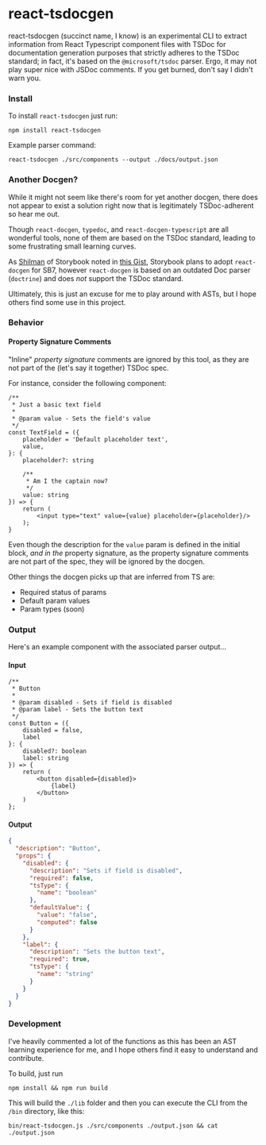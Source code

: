 # react-tsdocgen

react-tsdocgen (succinct name, I know) is an experimental CLI to extract information
from React Typescript component files with TSDoc for documentation generation purposes
that strictly adheres to the TSDoc standard; in fact, it's based on the `@microsoft/tsdoc`
parser. Ergo, it may not play super nice with JSDoc comments. If you get burned, don't
say I didn't warn you.

### Install

To install `react-tsdocgen` just run:

```
npm install react-tsdocgen
```

Example parser command:

```
react-tsdocgen ./src/components --output ./docs/output.json
```

### Another Docgen?

While it might not seem like there's room for yet another docgen, there
does not appear to exist a solution right now that is legitimately TSDoc-adherent
so hear me out.

Though `react-docgen`, `typedoc`, and `react-docgen-typescript` are all wonderful
tools, none of them are based on the TSDoc standard, leading to some frustrating
small learning curves.

As [Shilman](https://gist.github.com/shilman)
of Storybook noted in
[this Gist](https://gist.github.com/shilman/036313ffa3af52ca986b375d90ea46b0),
Storybook plans to adopt `react-docgen` for SB7, however `react-docgen` is based
on an outdated Doc parser (`doctrine`) and does _not_ support the TSDoc standard.

Ultimately, this is just an excuse for me to play around with ASTs, but I hope
others find some use in this project.

### Behavior

#### Property Signature Comments

"Inline" _property signature_ comments are ignored by this tool, as they are not part
of the (let's say it together) TSDoc spec.

For instance, consider the following component:

```tsx
/**
 * Just a basic text field
 *
 * @param value - Sets the field's value
 */
const TextField = ({
	placeholder = 'Default placeholder text',
	value,
}: {
	placeholder?: string

	/**
	 * Am I the captain now?
	 */
	value: string
}) => {
	return (
		<input type="text" value={value} placeholder={placeholder}/>
	);
}
```

Even though the description for the `value` param is defined in the initial block,
_and in the_ property signature, as the property signature comments are not part
of the spec, they will be ignored by the docgen.

Other things the docgen picks up that are inferred from TS are:

- Required status of params
- Default param values
- Param types (soon)

### Output

Here's an example component with the associated parser output...

#### Input

```tsx
/**
 * Button
 *
 * @param disabled - Sets if field is disabled
 * @param label - Sets the button text
 */
const Button = ({
	disabled = false,
	label
}: {
	disabled?: boolean
	label: string
}) => {
	return (
		<button disabled={disabled}>
			{label}
		</button>
	)
};
```

#### Output

```json
{
  "description": "Button",
  "props": {
    "disabled": {
      "description": "Sets if field is disabled",
      "required": false,
      "tsType": {
        "name": "boolean"
      },
      "defaultValue": {
        "value": "false",
        "computed": false
      }
    },
    "label": {
      "description": "Sets the button text",
      "required": true,
      "tsType": {
        "name": "string"
      }
    }
  }
}
```

### Development

I've heavily commented a lot of the functions as this has been an AST learning
experience for me, and I hope others find it easy to understand and contribute.

To build, just run
```
npm install && npm run build
```

This will build the `./lib` folder and then you can execute the CLI from the `/bin`
directory, like this:

```
bin/react-tsdocgen.js ./src/components ./output.json && cat ./output.json
```
